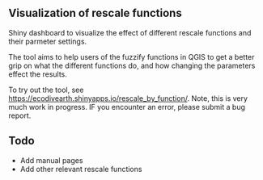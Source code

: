 ##  Visualization of rescale functions

Shiny dashboard to visualize the effect of different rescale functions and their parmeter settings.

The tool aims to help users of the fuzzify functions in QGIS to get a better grip on what the different functions do, and how changing the parameters effect the results.

To try out the tool, see https://ecodivearth.shinyapps.io/rescale_by_function/. Note, this is very much work in progress. IF you encounter an error, please submit a bug report.

## Todo

- Add manual pages
- Add other relevant rescale functions
